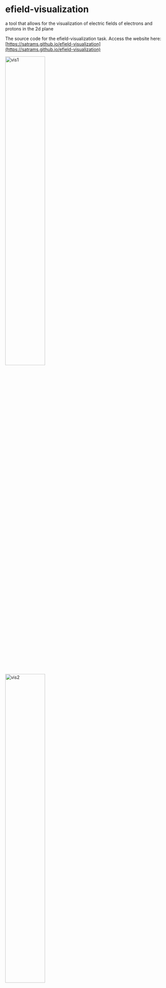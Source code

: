 # efield-visualization
a tool that allows for the visualization of electric fields of electrons and protons in the 2d plane

The source code for the efield-visualization task.
Access the website here: [https://satrams.github.io/efield-visualization](https://satrams.github.io/efield-visualization)


<img src="https://github.com/satrams/efield-visualization/assets/59714053/285da29a-55dd-4785-8bb1-dda512a583f9" alt="vis1" width="50%"/>

<img src="https://github.com/satrams/efield-visualization/assets/59714053/c21c1fda-d31e-43f9-a9ca-b8387410ecb3" alt="vis2" width="50%"/>

<img src="https://github.com/satrams/efield-visualization/assets/59714053/4ed5dc57-7085-4ce8-ae89-6089410f997f" alt="vis3" width="50%"/>
